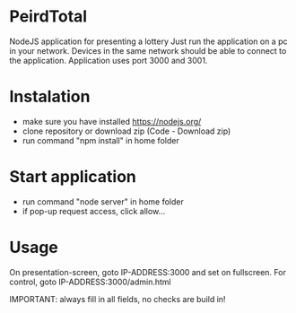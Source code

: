# PeirdTotal
NodeJS application for presenting a lottery
Just run the application on a pc in your network.
Devices in the same network should be able to connect to the application.
Application uses port 3000 and 3001.

# Instalation
- make sure you have installed https://nodejs.org/
- clone repository or download zip (Code - Download zip)
- run command "npm install" in home folder

# Start application
- run command "node server" in home folder
- if pop-up request access, click allow...

# Usage
On presentation-screen, goto IP-ADDRESS:3000 and set on fullscreen.
For control, goto IP-ADDRESS:3000/admin.html

IMPORTANT: always fill in all fields, no checks are build in!
